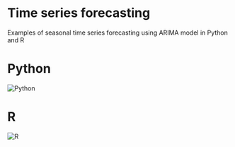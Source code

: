 # Time series forecasting

Examples of seasonal time series forecasting using ARIMA model in Python and R

# Python

![Python]("ARIMA%20forecast%20in%20Python.png")

# R

![R]("ARIMA_forecast_in_R.png")

